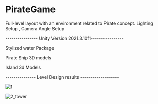 # PirateGame

Full-level layout with an environment related to Pirate concept.
Lighting Setup , Camera Angle Setup 


---------------- Unity Version 2021.3.10f1----------------

Stylized water Package

Pirate Ship 3D models

Island 3d Models

--------------- Level Design results -------------------

![1](https://user-images.githubusercontent.com/58169821/198358216-c1dc2038-ff07-4c3e-9d03-38ef25825b86.png)

![2_tower](https://user-images.githubusercontent.com/58169821/198358264-c91b9ccf-a3b8-4176-8219-eedd2b8b4687.png)

